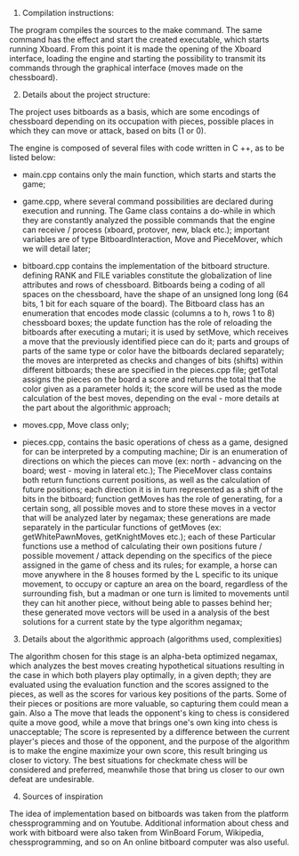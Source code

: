 1. Compilation instructions:

The program compiles the sources to the make command. The same command has the effect and
start the created executable, which starts running Xboard. From this point it is
made the opening of the Xboard interface, loading the engine and starting
the possibility to transmit its commands through the graphical interface (moves
made on the chessboard).

2. Details about the project structure:

The project uses bitboards as a basis, which are some encodings of
chessboard depending on its occupation with pieces, possible places in
which they can move or attack, based on bits (1 or 0).

The engine is composed of several files with code written in C ++, as
to be listed below:

- main.cpp contains only the main function, which starts and starts the game;

- game.cpp, where several command possibilities are declared during
execution and running. The Game class contains a do-while in which they are
constantly analyzed the possible commands that the engine can receive / process
(xboard, protover, new, black etc.); important variables are of type
BitboardInteraction, Move and PieceMover, which we will detail later;

- bitboard.cpp contains the implementation of the bitboard structure. defining
RANK and FILE variables constitute the globalization of line attributes and
rows of chessboard. Bitboards being a coding of all spaces
on the chessboard, have the shape of an unsigned long long (64 bits, 1 bit for
each square of the board). The Bitboard class has an enumeration that encodes mode
classic (columns a to h, rows 1 to 8) chessboard boxes;
the update function has the role of reloading the bitboards after executing a
mutari; it is used by setMove, which receives a move that
the previously identified piece can do it; parts and groups of parts
of the same type or color have the bitboards declared separately; the moves are
interpreted as checks and changes of bits (shifts) within
different bitboards; these are specified in the pieces.cpp file;
getTotal assigns the pieces on the board a score and returns the total that
the color given as a parameter holds it; the score will be used as the mode
calculation of the best moves, depending on the eval - more details at
the part about the algorithmic approach;

- moves.cpp, Move class only;

- pieces.cpp, contains the basic operations of chess as a game, designed for
can be interpreted by a computing machine; Dir is an enumeration of directions
on which the pieces can move (ex: north - advancing on the board; west - moving in
lateral etc.); The PieceMover class contains both return functions
current positions, as well as the calculation of future positions; each direction
it is in turn represented as a shift of the bits in the bitboard; function
getMoves has the role of generating, for a certain song, all possible moves
and to store these moves in a vector that will be analyzed later by
negamax; these generations are made separately in the particular functions of
getMoves (ex: getWhitePawnMoves, getKnightMoves etc.); each of these
Particular functions use a method of calculating their own positions
future / possible movement / attack depending on the specifics of the piece assigned in
the game of chess and its rules; for example, a horse can move anywhere
in the 8 houses formed by the L specific to its unique movement, to occupy
or capture an area on the board, regardless of the surrounding fish, but a madman or
one turn is limited to movements until they can hit another piece, without being able to
passes behind her; these generated move vectors will be used in a
analysis of the best solutions for a current state by the type algorithm
negamax;


3. Details about the algorithmic approach (algorithms used, complexities)

The algorithm chosen for this stage is an alpha-beta optimized negamax, which
analyzes the best moves creating hypothetical situations resulting in the case
in which both players play optimally, in a given depth; they are evaluated
using the evaluation function and the scores assigned to the pieces, as well as the scores
for various key positions of the parts. Some of their pieces or positions are
more valuable, so capturing them could mean a gain. Also a
The move that leads the opponent's king to chess is considered quite a move
good, while a move that brings one's own king into chess is unacceptable;
The score is represented by a difference between the current player's pieces and
those of the opponent, and the purpose of the algorithm is to make the engine
maximize your own score, this result bringing us closer to victory.
The best situations for checkmate chess will be considered and preferred, meanwhile
those that bring us closer to our own defeat are undesirable.

4. Sources of inspiration

The idea of ​​implementation based on bitboards was taken from the platform
chessprogramming and on Youtube. Additional information about chess and work
with bitboard were also taken from WinBoard Forum, Wikipedia, chessprogramming,
and so on An online bitboard computer was also useful.
